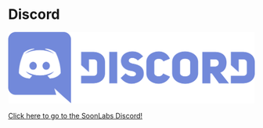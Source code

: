 # Discord

![](<../../.gitbook/assets/image (1) (1).png>)

[Click here to go to the SoonLabs Discord!](https://discord.gg/A8WNfT3s46)
